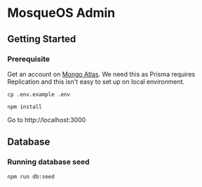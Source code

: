 # MosqueOS Admin

## Getting Started

### Prerequisite

Get an account on [Mongo Atlas](https://www.mongodb.com/cloud/atlas/register). We need this as Prisma requires Replication and this isn't easy to set up on local environment.

```
cp .env.example .env
```

```
npm install
```

Go to http://localhost:3000

## Database

### Running database seed

```
npm run db:seed
```
